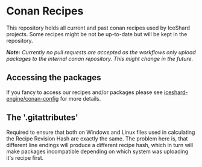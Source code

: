 # Conan Recipes

This repository holds all current and past conan recipes used by IceShard projects.
Some recipes might be not be up-to-date but will be kept in the repository.

_**Note:** Currently no pull requests are accepted as the workflows only upload packages to the internal conan repository. This might change in the future._

## Accessing the packages

If you fancy to access our recipes and/or packages please see [iceshard-engine/conan-config](/iceshard-engine/conan-config) for more details.

## The '.gitattributes'

Required to ensure that both on Windows and Linux files used in calculating the Recipe Revision Hash are exactly the same.
The problem here is, that different line endings will produce a different recipe hash, which in turn will make packages incompatible depending on which system was uploading it's recipe first.

